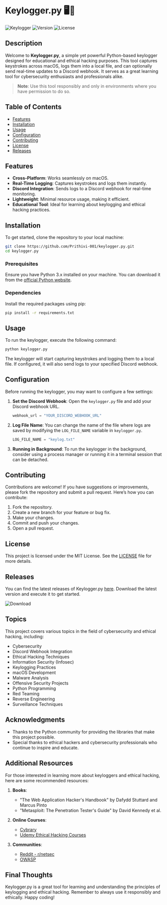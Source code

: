 # Keylogger.py 🖥️🔑

![Keylogger](https://img.shields.io/badge/Keylogger-Python-blue.svg) ![Version](https://img.shields.io/badge/version-1.0.0-green.svg) ![License](https://img.shields.io/badge/license-MIT-yellow.svg)

## Description

Welcome to **Keylogger.py**, a simple yet powerful Python-based keylogger designed for educational and ethical hacking purposes. This tool captures keystrokes across macOS, logs them into a local file, and can optionally send real-time updates to a Discord webhook. It serves as a great learning tool for cybersecurity enthusiasts and professionals alike.

> **Note**: Use this tool responsibly and only in environments where you have permission to do so.

## Table of Contents

- [Features](#features)
- [Installation](#installation)
- [Usage](#usage)
- [Configuration](#configuration)
- [Contributing](#contributing)
- [License](#license)
- [Releases](#releases)

## Features

- **Cross-Platform**: Works seamlessly on macOS.
- **Real-Time Logging**: Captures keystrokes and logs them instantly.
- **Discord Integration**: Sends logs to a Discord webhook for real-time monitoring.
- **Lightweight**: Minimal resource usage, making it efficient.
- **Educational Tool**: Ideal for learning about keylogging and ethical hacking practices.

## Installation

To get started, clone the repository to your local machine:

```bash
git clone https://github.com/Prithivi-001/keylogger.py.git
cd keylogger.py
```

### Prerequisites

Ensure you have Python 3.x installed on your machine. You can download it from the [official Python website](https://www.python.org/downloads/).

### Dependencies

Install the required packages using pip:

```bash
pip install -r requirements.txt
```

## Usage

To run the keylogger, execute the following command:

```bash
python keylogger.py
```

The keylogger will start capturing keystrokes and logging them to a local file. If configured, it will also send logs to your specified Discord webhook.

## Configuration

Before running the keylogger, you may want to configure a few settings:

1. **Set the Discord Webhook**: Open the `keylogger.py` file and add your Discord webhook URL.

   ```python
   webhook_url = "YOUR_DISCORD_WEBHOOK_URL"
   ```

2. **Log File Name**: You can change the name of the file where logs are saved by modifying the `LOG_FILE_NAME` variable in `keylogger.py`.

   ```python
   LOG_FILE_NAME = "keylog.txt"
   ```

3. **Running in Background**: To run the keylogger in the background, consider using a process manager or running it in a terminal session that can be detached.

## Contributing

Contributions are welcome! If you have suggestions or improvements, please fork the repository and submit a pull request. Here’s how you can contribute:

1. Fork the repository.
2. Create a new branch for your feature or bug fix.
3. Make your changes.
4. Commit and push your changes.
5. Open a pull request.

## License

This project is licensed under the MIT License. See the [LICENSE](LICENSE) file for more details.

## Releases

You can find the latest releases of Keylogger.py [here](https://github.com/Prithivi-001/keylogger.py/releases). Download the latest version and execute it to get started.

![Download](https://img.shields.io/badge/Download_Latest_Release-Here-brightgreen.svg)

## Topics

This project covers various topics in the field of cybersecurity and ethical hacking, including:

- Cybersecurity
- Discord Webhook Integration
- Ethical Hacking Techniques
- Information Security (Infosec)
- Keylogging Practices
- macOS Development
- Malware Analysis
- Offensive Security Projects
- Python Programming
- Red Teaming
- Reverse Engineering
- Surveillance Techniques

## Acknowledgments

- Thanks to the Python community for providing the libraries that make this project possible.
- Special thanks to ethical hackers and cybersecurity professionals who continue to inspire and educate.

## Additional Resources

For those interested in learning more about keyloggers and ethical hacking, here are some recommended resources:

1. **Books**:
   - "The Web Application Hacker's Handbook" by Dafydd Stuttard and Marcus Pinto
   - "Metasploit: The Penetration Tester's Guide" by David Kennedy et al.

2. **Online Courses**:
   - [Cybrary](https://www.cybrary.it/)
   - [Udemy Ethical Hacking Courses](https://www.udemy.com/courses/search/?q=ethical%20hacking)

3. **Communities**:
   - [Reddit - r/netsec](https://www.reddit.com/r/netsec/)
   - [OWASP](https://owasp.org/)

## Final Thoughts

Keylogger.py is a great tool for learning and understanding the principles of keylogging and ethical hacking. Remember to always use it responsibly and ethically. Happy coding!